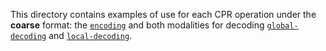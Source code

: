 This directory contains examples of use for each CPR operation under the **coarse** format: the [`encoding`](encoding) and both modalities for decoding [`global-decoding`](global-decoding) and [`local-decoding`](local-decoding).

